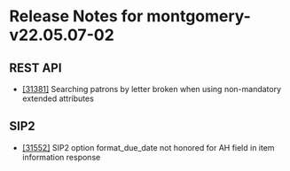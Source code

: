 
# Release Notes for montgomery-v22.05.07-02

## REST API

- [[31381]](http://bugs.koha-community.org/bugzilla3/show_bug.cgi?id=31381) Searching patrons by letter broken when using non-mandatory extended attributes

## SIP2

- [[31552]](http://bugs.koha-community.org/bugzilla3/show_bug.cgi?id=31552) SIP2 option format_due_date not honored for AH field in item information response


